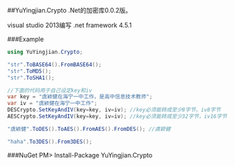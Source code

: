 ##YuYingjian.Crypto
.Net的加密库0.0.2版。

visual studio 2013编写 .net framework 4.5.1

###Example
```cs
using YuYingjian.Crypto;

"str".ToBASE64().FromBASE64();
"str".ToMD5();
"str".ToSHA1();

//下面的代码用于自己设定key和iv
var key = "虞颖健在海宁一中工作，是高中信息技术教师";
var iv = "虞颖健在海宁一中工作";
DESCrypto.SetKeyAndIV(key=key, iv=iv); //key必须能转成至少8字节，iv8字节
AESCrypto.SetKeyAndIV(key=key, iv=iv); //key必须能转成至少32字节，iv16字节

"虞颖健".ToDES().ToAES().FromAES().FromDES(); //虞颖健

"haha".To3DES().From3DES();
```

###NuGet
PM> Install-Package YuYingjian.Crypto
